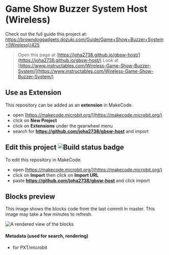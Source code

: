 # Game Show Buzzer System Host (Wireless)

Check out the full guide this project at: https://browndoggadgets.dozuki.com/Guide/Game+Show+Buzzer+System+(Wireless)/425




> Open this page at [https://joha2738.github.io/gbsw-host/](https://joha2738.github.io/gbsw-host/)
> Look at [https://www.instructables.com/Wireless-Game-Show-Buzzer-System/](https://www.instructables.com/Wireless-Game-Show-Buzzer-System/)

## Use as Extension

This repository can be added as an **extension** in MakeCode.

* open [https://makecode.microbit.org/](https://makecode.microbit.org/)
* click on **New Project**
* click on **Extensions** under the gearwheel menu
* search for **https://github.com/joha2738/gbsw-host** and import

## Edit this project ![Build status badge](https://github.com/joha2738/gbsw-host/workflows/MakeCode/badge.svg)

To edit this repository in MakeCode.

* open [https://makecode.microbit.org/](https://makecode.microbit.org/)
* click on **Import** then click on **Import URL**
* paste **https://github.com/joha2738/gbsw-host** and click import

## Blocks preview

This image shows the blocks code from the last commit in master.
This image may take a few minutes to refresh.

![A rendered view of the blocks](https://github.com/joha2738/gbsw-host/raw/master/.github/makecode/blocks.png)

#### Metadata (used for search, rendering)

* for PXT/microbit
<script src="https://makecode.com/gh-pages-embed.js"></script><script>makeCodeRender("{{ site.makecode.home_url }}", "{{ site.github.owner_name }}/{{ site.github.repository_name }}");</script>
